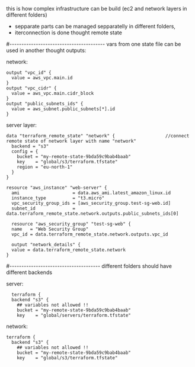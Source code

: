 this is how complex infrastructure can be build (ec2 and network layers in different folders) 
- sepparate parts can be managed sepparatelly in different folders,
- iterconnection is done thought remote state

#----------------------------------------
vars from one state file can be used in another thought outputs:

network:
```
output "vpc_id" {
  value = aws_vpc.main.id
}
output "vpc_cidr" {
  value = aws_vpc.main.cidr_block
}
output "public_subnets_ids" {
  value = aws_subnet.public_subnets[*].id
}
```

server layer:
```
data "terraform_remote_state" "network" {                   //connect remote state of network layer with name "network"
  backend = "s3"
  config = {
    bucket = "my-remote-state-9bda59c9bab4baab"
    key    = "global/s3/terraform.tfstate"
    region = "eu-north-1"
  }
}
```
```
resource "aws_instance" "web-server" {
  ami                    = data.aws_ami.latest_amazon_linux.id
  instance_type          = "t3.micro"
  vpc_security_group_ids = [aws_security_group.test-sg-web.id]
  subnet_id              = data.terraform_remote_state.network.outputs.public_subnets_ids[0]

```

```
  resource "aws_security_group" "test-sg-web" {
  name   = "Web Security Group"
  vpc_id = data.terraform_remote_state.network.outputs.vpc_id
```

```
  output "network_details" {
  value = data.terraform_remote_state.network
}
```


#--------------------------------------
  different folders should have different backends

server:
```
  terraform {
  backend "s3" {
    ## variables not allowed !!    
    bucket = "my-remote-state-9bda59c9bab4baab"
    key    = "global/servers/terraform.tfstate"
```

network:
```
terraform {
  backend "s3" {
    ## variables not allowed !!    
    bucket = "my-remote-state-9bda59c9bab4baab"
    key    = "global/s3/terraform.tfstate"
```
